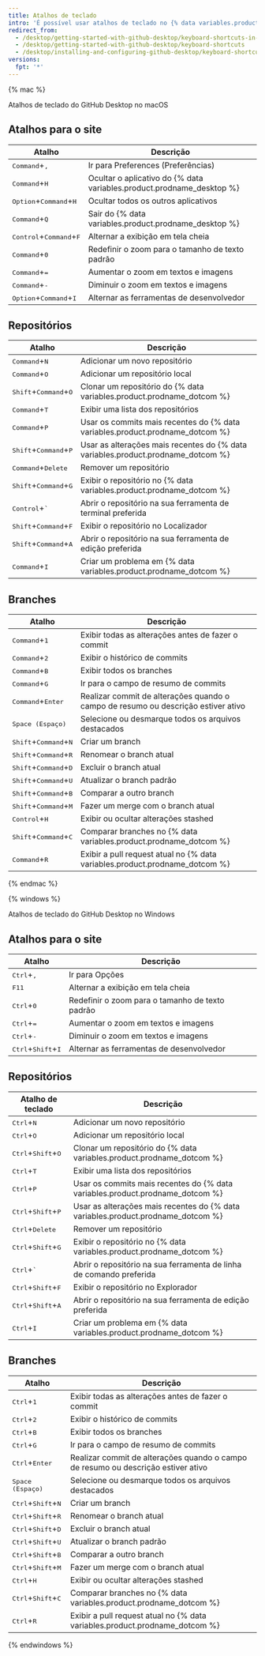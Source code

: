 ```yaml
---
title: Atalhos de teclado
intro: 'É possível usar atalhos de teclado no {% data variables.product.prodname_desktop %}.'
redirect_from:
  - /desktop/getting-started-with-github-desktop/keyboard-shortcuts-in-github-desktop
  - /desktop/getting-started-with-github-desktop/keyboard-shortcuts
  - /desktop/installing-and-configuring-github-desktop/keyboard-shortcuts
versions:
  fpt: '*'
---
```


{% mac %}

Atalhos de teclado do GitHub Desktop no macOS

## Atalhos para o site

| Atalho                                             | Descrição                                                             |
| -------------------------------------------------- | --------------------------------------------------------------------- |
| <kbd>Command</kbd>+<kbd>,</kbd>                    | Ir para Preferences (Preferências)                                    |
| <kbd>Command</kbd>+<kbd>H</kbd>                    | Ocultar o aplicativo do {% data variables.product.prodname_desktop %}
| <kbd>Option</kbd>+<kbd>Command</kbd>+<kbd>H</kbd>  | Ocultar todos os outros aplicativos                                   |
| <kbd>Command</kbd>+<kbd>Q</kbd>                    | Sair do {% data variables.product.prodname_desktop %}
| <kbd>Control</kbd>+<kbd>Command</kbd>+<kbd>F</kbd> | Alternar a exibição em tela cheia                                     |
| <kbd>Command</kbd>+<kbd>0</kbd>                    | Redefinir o zoom para o tamanho de texto padrão                       |
| <kbd>Command</kbd>+<kbd>=</kbd>                    | Aumentar o zoom em textos e imagens                                   |
| <kbd>Command</kbd>+<kbd>-</kbd>                    | Diminuir o zoom em textos e imagens                                   |
| <kbd>Option</kbd>+<kbd>Command</kbd>+<kbd>I</kbd>  | Alternar as ferramentas de desenvolvedor                              |

## Repositórios

| Atalho                                           | Descrição                                                                        |
| ------------------------------------------------ | -------------------------------------------------------------------------------- |
| <kbd>Command</kbd>+<kbd>N</kbd>                  | Adicionar um novo repositório                                                    |
| <kbd>Command</kbd>+<kbd>O</kbd>                  | Adicionar um repositório local                                                   |
| <kbd>Shift</kbd>+<kbd>Command</kbd>+<kbd>O</kbd> | Clonar um repositório do {% data variables.product.prodname_dotcom %}
| <kbd>Command</kbd>+<kbd>T</kbd>                  | Exibir uma lista dos repositórios                                                |
| <kbd>Command</kbd>+<kbd>P</kbd>                  | Usar os commits mais recentes do {% data variables.product.prodname_dotcom %}
| <kbd>Shift</kbd>+<kbd>Command</kbd>+<kbd>P</kbd> | Usar as alterações mais recentes do {% data variables.product.prodname_dotcom %}
| <kbd>Command</kbd>+<kbd>Delete</kbd>             | Remover um repositório                                                           |
| <kbd>Shift</kbd>+<kbd>Command</kbd>+<kbd>G</kbd> | Exibir o repositório no {% data variables.product.prodname_dotcom %}
| <kbd>Control</kbd>+<kbd>&grave;</kbd>            | Abrir o repositório na sua ferramenta de terminal preferida                      |
| <kbd>Shift</kbd>+<kbd>Command</kbd>+<kbd>F</kbd> | Exibir o repositório no Localizador                                              |
| <kbd>Shift</kbd>+<kbd>Command</kbd>+<kbd>A</kbd> | Abrir o repositório na sua ferramenta de edição preferida                        |
| <kbd>Command</kbd>+<kbd>I</kbd>                  | Criar um problema em {% data variables.product.prodname_dotcom %}

## Branches

| Atalho                                           | Descrição                                                                         |
| ------------------------------------------------ | --------------------------------------------------------------------------------- |
| <kbd>Command</kbd>+<kbd>1</kbd>                  | Exibir todas as alterações antes de fazer o commit                                |
| <kbd>Command</kbd>+<kbd>2</kbd>                  | Exibir o histórico de commits                                                     |
| <kbd>Command</kbd>+<kbd>B</kbd>                  | Exibir todos os branches                                                          |
| <kbd>Command</kbd>+<kbd>G</kbd>                  | Ir para o campo de resumo de commits                                              |
| <kbd>Command</kbd>+<kbd>Enter</kbd>              | Realizar commit de alterações quando o campo de resumo ou descrição estiver ativo |
| <kbd>Space (Espaço)</kbd>                        | Selecione ou desmarque todos os arquivos destacados                               |
| <kbd>Shift</kbd>+<kbd>Command</kbd>+<kbd>N</kbd> | Criar um branch                                                                   |
| <kbd>Shift</kbd>+<kbd>Command</kbd>+<kbd>R</kbd> | Renomear o branch atual                                                           |
| <kbd>Shift</kbd>+<kbd>Command</kbd>+<kbd>D</kbd> | Excluir o branch atual                                                            |
| <kbd>Shift</kbd>+<kbd>Command</kbd>+<kbd>U</kbd> | Atualizar o branch padrão                                                         |
| <kbd>Shift</kbd>+<kbd>Command</kbd>+<kbd>B</kbd> | Comparar a outro branch                                                           |
| <kbd>Shift</kbd>+<kbd>Command</kbd>+<kbd>M</kbd> | Fazer um merge com o branch atual                                                 |
| <kbd>Control</kbd>+<kbd>H</kbd>                  | Exibir ou ocultar alterações stashed                                              |
| <kbd>Shift</kbd>+<kbd>Command</kbd>+<kbd>C</kbd> | Comparar branches no {% data variables.product.prodname_dotcom %}
| <kbd>Command</kbd>+<kbd>R</kbd>                  | Exibir a pull request atual no {% data variables.product.prodname_dotcom %}

{% endmac %}

{% windows %}

Atalhos de teclado do GitHub Desktop no Windows

## Atalhos para o site

| Atalho                                        | Descrição                                       |
| --------------------------------------------- | ----------------------------------------------- |
| <kbd>Ctrl</kbd>+<kbd>,</kbd>                  | Ir para Opções                                  |
| <kbd>F11</kbd>                                | Alternar a exibição em tela cheia               |
| <kbd>Ctrl</kbd>+<kbd>0</kbd>                  | Redefinir o zoom para o tamanho de texto padrão |
| <kbd>Ctrl</kbd>+<kbd>=</kbd>                  | Aumentar o zoom em textos e imagens             |
| <kbd>Ctrl</kbd>+<kbd>-</kbd>                  | Diminuir o zoom em textos e imagens             |
| <kbd>Ctrl</kbd>+<kbd>Shift</kbd>+<kbd>I</kbd> | Alternar as ferramentas de desenvolvedor        |

## Repositórios

| Atalho de teclado                             | Descrição                                                                        |
| --------------------------------------------- | -------------------------------------------------------------------------------- |
| <kbd>Ctrl</kbd>+<kbd>N</kbd>                  | Adicionar um novo repositório                                                    |
| <kbd>Ctrl</kbd>+<kbd>O</kbd>                  | Adicionar um repositório local                                                   |
| <kbd>Ctrl</kbd>+<kbd>Shift</kbd>+<kbd>O</kbd> | Clonar um repositório do {% data variables.product.prodname_dotcom %}
| <kbd>Ctrl</kbd>+<kbd>T</kbd>                  | Exibir uma lista dos repositórios                                                |
| <kbd>Ctrl</kbd>+<kbd>P</kbd>                  | Usar os commits mais recentes do {% data variables.product.prodname_dotcom %}
| <kbd>Ctrl</kbd>+<kbd>Shift</kbd>+<kbd>P</kbd> | Usar as alterações mais recentes do {% data variables.product.prodname_dotcom %}
| <kbd>Ctrl</kbd>+<kbd>Delete</kbd>             | Remover um repositório                                                           |
| <kbd>Ctrl</kbd>+<kbd>Shift</kbd>+<kbd>G</kbd> | Exibir o repositório no {% data variables.product.prodname_dotcom %}
| <kbd>Ctrl</kbd>+<kbd>&grave;</kbd>            | Abrir o repositório na sua ferramenta de linha de comando preferida              |
| <kbd>Ctrl</kbd>+<kbd>Shift</kbd>+<kbd>F</kbd> | Exibir o repositório no Explorador                                               |
| <kbd>Ctrl</kbd>+<kbd>Shift</kbd>+<kbd>A</kbd> | Abrir o repositório na sua ferramenta de edição preferida                        |
| <kbd>Ctrl</kbd>+<kbd>I</kbd>                  | Criar um problema em {% data variables.product.prodname_dotcom %}

## Branches

| Atalho                                        | Descrição                                                                         |
| --------------------------------------------- | --------------------------------------------------------------------------------- |
| <kbd>Ctrl</kbd>+<kbd>1</kbd>                  | Exibir todas as alterações antes de fazer o commit                                |
| <kbd>Ctrl</kbd>+<kbd>2</kbd>                  | Exibir o histórico de commits                                                     |
| <kbd>Ctrl</kbd>+<kbd>B</kbd>                  | Exibir todos os branches                                                          |
| <kbd>Ctrl</kbd>+<kbd>G</kbd>                  | Ir para o campo de resumo de commits                                              |
| <kbd>Ctrl</kbd>+<kbd>Enter</kbd>              | Realizar commit de alterações quando o campo de resumo ou descrição estiver ativo |
| <kbd>Space (Espaço)</kbd>                     | Selecione ou desmarque todos os arquivos destacados                               |
| <kbd>Ctrl</kbd>+<kbd>Shift</kbd>+<kbd>N</kbd> | Criar um branch                                                                   |
| <kbd>Ctrl</kbd>+<kbd>Shift</kbd>+<kbd>R</kbd> | Renomear o branch atual                                                           |
| <kbd>Ctrl</kbd>+<kbd>Shift</kbd>+<kbd>D</kbd> | Excluir o branch atual                                                            |
| <kbd>Ctrl</kbd>+<kbd>Shift</kbd>+<kbd>U</kbd> | Atualizar o branch padrão                                                         |
| <kbd>Ctrl</kbd>+<kbd>Shift</kbd>+<kbd>B</kbd> | Comparar a outro branch                                                           |
| <kbd>Ctrl</kbd>+<kbd>Shift</kbd>+<kbd>M</kbd> | Fazer um merge com o branch atual                                                 |
| <kbd>Ctrl</kbd>+<kbd>H</kbd>                  | Exibir ou ocultar alterações stashed                                              |
| <kbd>Ctrl</kbd>+<kbd>Shift</kbd>+<kbd>C</kbd> | Comparar branches no {% data variables.product.prodname_dotcom %}
| <kbd>Ctrl</kbd>+<kbd>R</kbd>                  | Exibir a pull request atual no {% data variables.product.prodname_dotcom %}

{% endwindows %}
